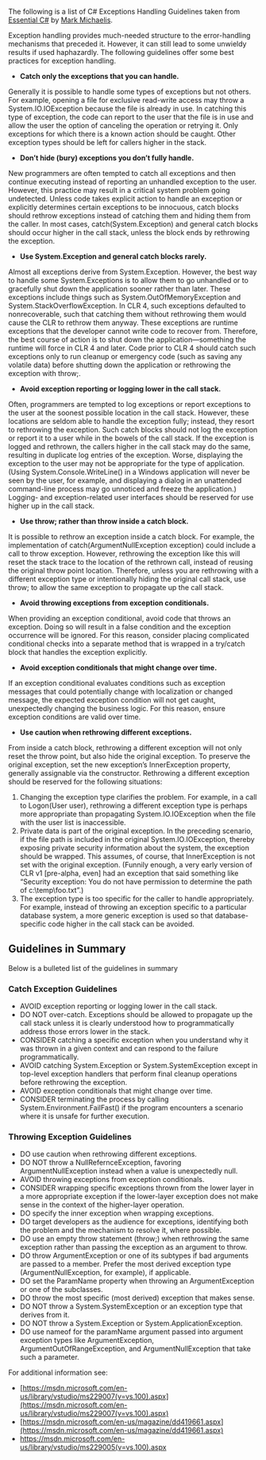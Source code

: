
The following is a list of C# Exceptions Handling Guidelines taken from [Essential C#](/essentialcsharp/) by [Mark Michaelis](/mark).

Exception handling provides much-needed structure to the error-handling mechanisms that preceded it. However, it can still lead to some unwieldy results if used haphazardly. The following guidelines offer some best practices for exception handling.

- **Catch only the exceptions that you can handle.**

Generally it is possible to handle some types of exceptions but not others. For example, opening a file for exclusive read-write access may throw a System.IO.IOException because the file is already in use. In catching this type of exception, the code can report to the user that the file is in use and allow the user the option of canceling the operation or retrying it. Only exceptions for which there is a known action should be caught. Other exception types should be left for callers higher in the stack.

- **Don’t hide (bury) exceptions you don’t fully handle.**

New programmers are often tempted to catch all exceptions and then continue executing instead of reporting an unhandled exception to the user. However, this practice may result in a critical system problem going undetected. Unless code takes explicit action to handle an exception or explicitly determines certain exceptions to be innocuous, catch blocks should rethrow exceptions instead of catching them and hiding them from the caller. In most cases, catch(System.Exception) and general catch blocks should occur higher in the call stack, unless the block ends by rethrowing the exception.

- **Use System.Exception and general catch blocks rarely.**

Almost all exceptions derive from System.Exception. However, the best way to handle some System.Exceptions is to allow them to go unhandled or to gracefully shut down the application sooner rather than later. These exceptions include things such as System.OutOfMemoryException and System.StackOverflowException. In CLR 4, such exceptions defaulted to nonrecoverable, such that catching them without rethrowing them would cause the CLR to rethrow them anyway. These exceptions are runtime exceptions that the developer cannot write code to recover from. Therefore, the best course of action is to shut down the application—something the runtime will force in CLR 4 and later. Code prior to CLR 4 should catch such exceptions only to run cleanup or emergency code (such as saving any volatile data) before shutting down the application or rethrowing the exception with throw;.

- **Avoid exception reporting or logging lower in the call stack.**

Often, programmers are tempted to log exceptions or report exceptions to the user at the soonest possible location in the call stack. However, these locations are seldom able to handle the exception fully; instead, they resort to rethrowing the exception. Such catch blocks should not log the exception or report it to a user while in the bowels of the call stack. If the exception is logged and rethrown, the callers higher in the call stack may do the same, resulting in duplicate log entries of the exception. Worse, displaying the exception to the user may not be appropriate for the type of application. (Using System.Console.WriteLine() in a Windows application will never be seen by the user, for example, and displaying a dialog in an unattended command-line process may go unnoticed and freeze the application.) Logging- and exception-related user interfaces should be reserved for use higher up in the call stack.

- **Use throw; rather than throw <exception object> inside a catch block.**

It is possible to rethrow an exception inside a catch block. For example, the implementation of catch(ArgumentNullException exception) could include a call to throw exception. However, rethrowing the exception like this will reset the stack trace to the location of the rethrown call, instead of reusing the original throw point location. Therefore, unless you are rethrowing with a different exception type or intentionally hiding the original call stack, use throw; to allow the same exception to propagate up the call stack.

- **Avoid throwing exceptions from exception conditionals.**

When providing an exception conditional, avoid code that throws an exception. Doing so will result in a false condition and the exception occurrence will be ignored. For this reason, consider placing complicated conditional checks into a separate method that is wrapped in a try/catch block that handles the exception explicitly.

- **Avoid exception conditionals that might change over time.**

If an exception conditional evaluates conditions such as exception messages that could potentially change with localization or changed message, the expected exception condition will not get caught, unexpectedly changing the business logic. For this reason, ensure exception conditions are valid over time.

- **Use caution when rethrowing different exceptions.**

From inside a catch block, rethrowing a different exception will not only reset the throw point, but also hide the original exception. To preserve the original exception, set the new exception’s InnerException property, generally assignable via the constructor. Rethrowing a different exception should be reserved for the following situations:

1. Changing the exception type clarifies the problem. For example, in a call to Logon(User user), rethrowing a different exception type is perhaps more appropriate than propagating System.IO.IOException when the file with the user list is inaccessible.
2. Private data is part of the original exception. In the preceding scenario, if the file path is included in the original System.IO.IOException, thereby exposing private security information about the system, the exception should be wrapped. This assumes, of course, that InnerException is not set with the original exception. (Funnily enough, a very early version of CLR v1 \[pre-alpha, even\] had an exception that said something like “Security exception: You do not have permission to determine the path of c:\\temp\\foo.txt”.)
3. The exception type is too specific for the caller to handle appropriately. For example, instead of throwing an exception specific to a particular database system, a more generic exception is used so that database-specific code higher in the call stack can be avoided.

## Guidelines in Summary

Below is a bulleted list of the guidelines in summary

### Catch Exception Guidelines

- AVOID exception reporting or logging lower in the call stack.
- DO NOT over-catch. Exceptions should be allowed to propagate up the call stack unless it is clearly understood how to programmatically address those errors lower in the stack.
- CONSIDER catching a specific exception when you understand why it was thrown in a given context and can respond to the failure programmatically.
- AVOID catching System.Exception or System.SystemException except in top-level exception handlers that perform final cleanup operations before rethrowing the exception.
- AVOID exception conditionals that might change over time.
- CONSIDER terminating the process by calling System.Environment.FailFast() if the program encounters a scenario where it is unsafe for further execution.

### Throwing Exception Guidelines

- DO use caution when rethrowing different exceptions.
- DO NOT throw a NullRefernceException, favoring ArgumentNullException instead when a value is unexpectedly null.
- AVOID throwing exceptions from exception conditionals.
- CONSIDER wrapping specific exceptions thrown from the lower layer in a more appropriate exception if the lower-layer exception does not make sense in the context of the higher-layer operation.
- DO specify the inner exception when wrapping exceptions.
- DO target developers as the audience for exceptions, identifying both the problem and the mechanism to resolve it, where possible.
- DO use an empty throw statement (throw;) when rethrowing the same exception rather than passing the exception as an argument to throw.
- DO throw ArgumentException or one of its subtypes if bad arguments are passed to a member. Prefer the most derived exception type (ArgumentNullException, for example), if applicable.
- DO set the ParamName property when throwing an ArgumentException or one of the subclasses.
- DO throw the most specific (most derived) exception that makes sense.
- DO NOT throw a System.SystemException or an exception type that derives from it.
- DO NOT throw a System.Exception or System.ApplicationException.
- DO use nameof for the paramName argument passed into argument exception types like ArgumentException, ArgumentOutOfRangeException, and ArgumentNullException that take such a parameter.

For additional information see:

- [https://msdn.microsoft.com/en-us/library/vstudio/ms229007(v=vs.100).aspx](https://msdn.microsoft.com/en-us/library/vstudio/ms229007(v=vs.100).aspx)
- [https://msdn.microsoft.com/en-us/magazine/dd419661.aspx](https://msdn.microsoft.com/en-us/magazine/dd419661.aspx)
- https://msdn.microsoft.com/en-us/library/vstudio/ms229005(v=vs.100).aspx

